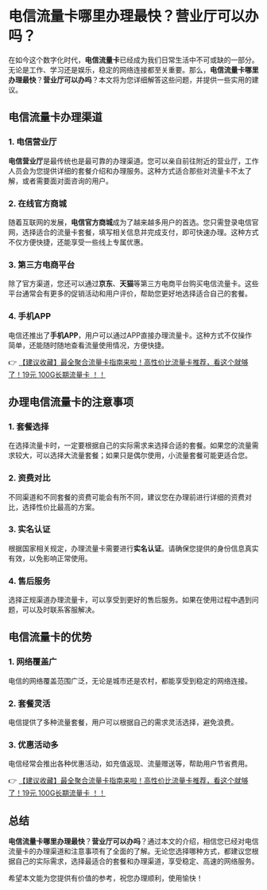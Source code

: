 # 电信流量卡哪里办理最快？营业厅可以办吗？

在如今这个数字化时代，**电信流量卡**已经成为我们日常生活中不可或缺的一部分。无论是工作、学习还是娱乐，稳定的网络连接都至关重要。那么，**电信流量卡哪里办理最快**？**营业厅可以办吗**？本文将为您详细解答这些问题，并提供一些实用的建议。

## 电信流量卡办理渠道

### 1. 电信营业厅
**电信营业厅**是最传统也是最可靠的办理渠道。您可以亲自前往附近的营业厅，工作人员会为您提供详细的套餐介绍和办理服务。这种方式适合那些对流量卡不太了解，或者需要面对面咨询的用户。

### 2. 在线官方商城
随着互联网的发展，**电信官方商城**成为了越来越多用户的首选。您只需登录电信官网，选择适合的流量卡套餐，填写相关信息并完成支付，即可快速办理。这种方式不仅方便快捷，还能享受一些线上专属优惠。

### 3. 第三方电商平台
除了官方渠道，您还可以通过**京东**、**天猫**等第三方电商平台购买电信流量卡。这些平台通常会有更多的促销活动和用户评价，帮助您更好地选择适合自己的套餐。

### 4. 手机APP
电信还推出了**手机APP**，用户可以通过APP直接办理流量卡。这种方式不仅操作简单，还能随时随地查看流量使用情况，方便快捷。

👉 [【建议收藏】最全聚合流量卡指南来啦！高性价比流量卡推荐，看这个就够了！19元 100G长期流量卡 ！！](https://bit.ly/Liuliangka)

## 办理电信流量卡的注意事项

### 1. 套餐选择
在选择流量卡时，一定要根据自己的实际需求来选择合适的套餐。如果您的流量需求较大，可以选择大流量套餐；如果只是偶尔使用，小流量套餐可能更适合您。

### 2. 资费对比
不同渠道和不同套餐的资费可能会有所不同，建议您在办理前进行详细的资费对比，选择性价比最高的方案。

### 3. 实名认证
根据国家相关规定，办理流量卡需要进行**实名认证**。请确保您提供的身份信息真实有效，以免影响正常使用。

### 4. 售后服务
选择正规渠道办理流量卡，可以享受到更好的售后服务。如果在使用过程中遇到问题，可以及时联系客服解决。

## 电信流量卡的优势

### 1. 网络覆盖广
电信的网络覆盖范围广泛，无论是城市还是农村，都能享受到稳定的网络连接。

### 2. 套餐灵活
电信提供了多种流量套餐，用户可以根据自己的需求灵活选择，避免浪费。

### 3. 优惠活动多
电信经常会推出各种优惠活动，如充值返现、流量赠送等，帮助用户节省费用。

👉 [【建议收藏】最全聚合流量卡指南来啦！高性价比流量卡推荐，看这个就够了！19元 100G长期流量卡 ！！](https://bit.ly/Liuliangka)

## 总结

**电信流量卡哪里办理最快**？**营业厅可以办吗**？通过本文的介绍，相信您已经对电信流量卡的办理渠道和注意事项有了全面的了解。无论您选择哪种方式，都建议您根据自己的实际需求，选择最适合的套餐和办理渠道，享受稳定、高速的网络服务。

希望本文能为您提供有价值的参考，祝您办理顺利，使用愉快！
